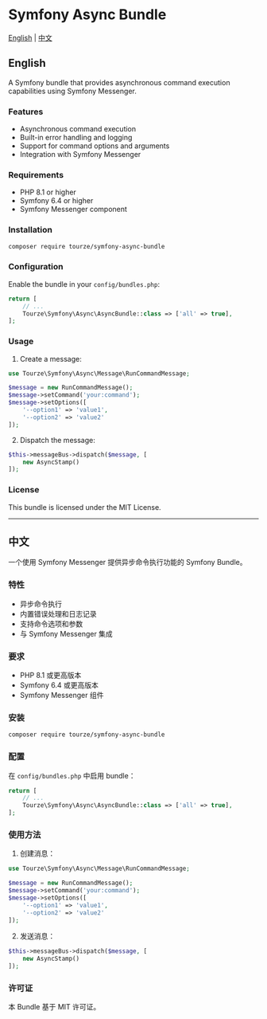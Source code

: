 # Symfony Async Bundle

[English](#english) | [中文](#中文)

## English

A Symfony bundle that provides asynchronous command execution capabilities using Symfony Messenger.

### Features

- Asynchronous command execution
- Built-in error handling and logging
- Support for command options and arguments
- Integration with Symfony Messenger

### Requirements

- PHP 8.1 or higher
- Symfony 6.4 or higher
- Symfony Messenger component

### Installation

```bash
composer require tourze/symfony-async-bundle
```

### Configuration

Enable the bundle in your `config/bundles.php`:

```php
return [
    // ...
    Tourze\Symfony\Async\AsyncBundle::class => ['all' => true],
];
```

### Usage

1. Create a message:

```php
use Tourze\Symfony\Async\Message\RunCommandMessage;

$message = new RunCommandMessage();
$message->setCommand('your:command');
$message->setOptions([
    '--option1' => 'value1',
    '--option2' => 'value2'
]);
```

2. Dispatch the message:

```php
$this->messageBus->dispatch($message, [
    new AsyncStamp()
]);
```

### License

This bundle is licensed under the MIT License.

---

## 中文

一个使用 Symfony Messenger 提供异步命令执行功能的 Symfony Bundle。

### 特性

- 异步命令执行
- 内置错误处理和日志记录
- 支持命令选项和参数
- 与 Symfony Messenger 集成

### 要求

- PHP 8.1 或更高版本
- Symfony 6.4 或更高版本
- Symfony Messenger 组件

### 安装

```bash
composer require tourze/symfony-async-bundle
```

### 配置

在 `config/bundles.php` 中启用 bundle：

```php
return [
    // ...
    Tourze\Symfony\Async\AsyncBundle::class => ['all' => true],
];
```

### 使用方法

1. 创建消息：

```php
use Tourze\Symfony\Async\Message\RunCommandMessage;

$message = new RunCommandMessage();
$message->setCommand('your:command');
$message->setOptions([
    '--option1' => 'value1',
    '--option2' => 'value2'
]);
```

2. 发送消息：

```php
$this->messageBus->dispatch($message, [
    new AsyncStamp()
]);
```

### 许可证

本 Bundle 基于 MIT 许可证。

